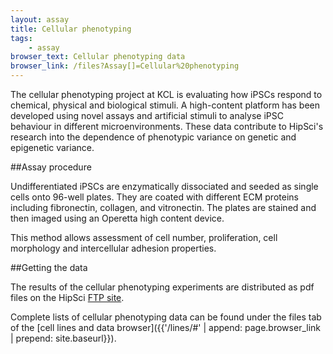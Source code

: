 ```yaml
---
layout: assay
title: Cellular phenotyping
tags:
    - assay
browser_text: Cellular phenotyping data
browser_link: /files?Assay[]=Cellular%20phenotyping
---
```


The cellular phenotyping project at KCL is evaluating how iPSCs respond to chemical,
physical and biological stimuli.
A high-content platform has been developed using novel assays and artificial
stimuli to analyse iPSC behaviour in different microenvironments.
These data contribute to HipSci's research into the dependence of phenotypic variance
on genetic and epigenetic variance.

##Assay procedure

Undifferentiated iPSCs are enzymatically dissociated and
seeded as single cells onto 96-well plates. They are coated with different ECM proteins
including fibronectin, collagen, and vitronectin. The plates
are stained and then imaged using an Operetta high content device.

This method allows assessment of cell number,
proliferation, cell morphology and intercellular adhesion properties.

##Getting the data

The results of the cellular phenotyping experiments are distributed as pdf files
on the HipSci [FTP site](ftp://ftp.hipsci.ebi.ac.uk/vol1/ftp/data/cellbiol-fn/pdf/).

Complete lists of cellular phenotyping data can be found under the files tab of
the [cell lines and data browser]({{'/lines/#' | append: page.browser_link | prepend: site.baseurl}}).
